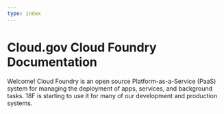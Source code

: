```yaml
---
type: index
---
```


# Cloud.gov Cloud Foundry Documentation

Welcome! Cloud Foundry is an open source Platform-as-a-Service (PaaS) system for managing the deployment of apps, services, and background tasks. 18F is starting to use it for many of our development and production systems.
